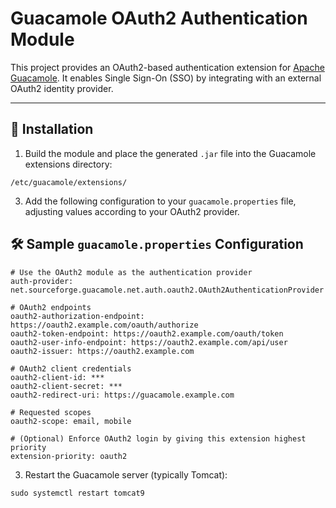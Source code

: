 # Guacamole OAuth2 Authentication Module

This project provides an OAuth2-based authentication extension for [Apache Guacamole](https://guacamole.apache.org/). It enables Single Sign-On (SSO) by integrating with an external OAuth2 identity provider.

---

## 🔧 Installation

1. Build the module and place the generated `.jar` file into the Guacamole extensions directory:

```/etc/guacamole/extensions/```


3. Add the following configuration to your `guacamole.properties` file, adjusting values according to your OAuth2 provider.


## 🛠️ Sample `guacamole.properties` Configuration

```properties
# Use the OAuth2 module as the authentication provider
auth-provider: net.sourceforge.guacamole.net.auth.oauth2.OAuth2AuthenticationProvider

# OAuth2 endpoints
oauth2-authorization-endpoint: https://oauth2.example.com/oauth/authorize
oauth2-token-endpoint: https://oauth2.example.com/oauth/token
oauth2-user-info-endpoint: https://oauth2.example.com/api/user
oauth2-issuer: https://oauth2.example.com

# OAuth2 client credentials
oauth2-client-id: ***
oauth2-client-secret: ***
oauth2-redirect-uri: https://guacamole.example.com

# Requested scopes
oauth2-scope: email, mobile

# (Optional) Enforce OAuth2 login by giving this extension highest priority
extension-priority: oauth2
```

3. Restart the Guacamole server (typically Tomcat):

``` sudo systemctl restart tomcat9 ```

